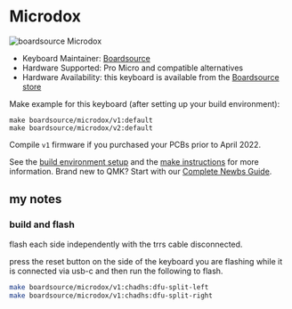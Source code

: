 # Microdox

![boardsource Microdox](https://i.imgur.com/AliShkvl.jpg)

* Keyboard Maintainer: [Boardsource](https://github.com/daysgobye) 
* Hardware Supported: Pro Micro and compatible alternatives
* Hardware Availability: this keyboard is available from the [Boardsource store](https://boardsource.xyz/store/5f2e7e4a2902de7151494f92)

Make example for this keyboard (after setting up your build environment):

    make boardsource/microdox/v1:default
    make boardsource/microdox/v2:default

Compile `v1` firmware if you purchased your PCBs prior to April 2022.

See the [build environment setup](https://docs.qmk.fm/#/getting_started_build_tools) and the [make instructions](https://docs.qmk.fm/#/getting_started_make_guide) for more information. Brand new to QMK? Start with our [Complete Newbs Guide](https://docs.qmk.fm/#/newbs).

## my notes

### build and flash

flash each side independently with the trrs cable disconnected.

press the reset button on the side of the keyboard you are flashing while it is connected via usb-c and then run the following to flash.

```sh
make boardsource/microdox/v1:chadhs:dfu-split-left
make boardsource/microdox/v1:chadhs:dfu-split-right
```
